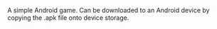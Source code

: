 A simple Android game. Can be downloaded to an Android device by copying the .apk file onto device storage. 